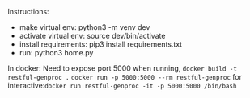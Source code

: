 Instructions:
  * make virtual env: python3 -m venv dev
  * activate virtual env: source dev/bin/activate
  * install requirements: pip3 install requirements.txt
  * run: python3 home.py

In docker:
 Need to expose port 5000 when running,
 `docker build -t restful-genproc .`
 `docker run -p 5000:5000 --rm restful-genproc`
 for interactive:`docker run restful-genproc -it -p 5000:5000 /bin/bash`

